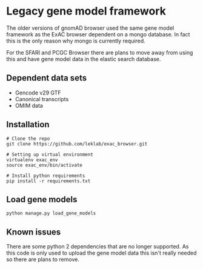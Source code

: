 # Legacy gene model framework

The older versions of gnomAD browser used the same gene model framework as the ExAC browser dependent on a mongo database. In fact this is the only reason why mongo is currently required.  

For the SFARI and PCGC Browser there are plans to move away from using this and have gene model data in the elastic search database.


## Dependent data sets
* Gencode v29 GTF
* Canonical transcripts
* OMIM data

## Installation
```
# Clone the repo
git clone https://github.com/leklab/exac_browser.git

# Setting up virtual environment
virtualenv exac_env
source exac_env/bin/activate

# Install python requirements
pip install -r requirements.txt
```

## Load gene models
```
python manage.py load_gene_models
```

## Known issues
There are some python 2 dependencies that are no longer supported. As this code is only used to upload the gene model data this isn't really needed so there are plans to remove.

